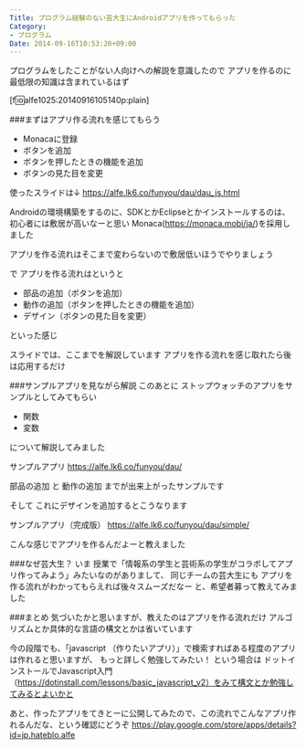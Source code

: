 ```yaml
---
Title: プログラム経験のない芸大生にAndroidアプリを作ってもらった
Category:
- プログラム
Date: 2014-09-16T10:53:20+09:00
---
```


プログラムをしたことがない人向けへの解説を意識したので
アプリを作るのに最低限の知識は含まれているはず

[f:id:alfe1025:20140916105140p:plain]


<!-- more -->


###まずはアプリ作る流れを感じてもらう

 - Monacaに登録
 - ボタンを追加
 - ボタンを押したときの機能を追加
 - ボタンの見た目を変更

使ったスライドは↓
https://alfe.lk6.co/funyou/dau/dau_js.html

Androidの環境構築をするのに、SDKとかEclipseとかインストールするのは、初心者には敷居が高いなーと思い
Monaca(https://monaca.mobi/ja/)を採用しました

アプリを作る流れはそこまで変わらないので敷居低いほうでやりましょう

で アプリを作る流れはというと

 - 部品の追加（ボタンを追加）
 - 動作の追加（ボタンを押したときの機能を追加）
 - デザイン（ボタンの見た目を変更）

といった感じ

スライドでは、ここまでを解説しています
アプリを作る流れを感じ取れたら後は応用するだけ
  
###サンプルアプリを見ながら解説
このあとに ストップウォッチのアプリをサンプルとしてみてもらい

 - 関数
 - 変数

について解説してみました

サンプルアプリ
https://alfe.lk6.co/funyou/dau/

部品の追加 と 動作の追加 までが出来上がったサンプルです

そして これにデザインを追加するとこうなります

サンプルアプリ（完成版）
https://alfe.lk6.co/funyou/dau/simple/

こんな感じでアプリを作るんだよーと教えました

###なぜ芸大生？
いま 授業で「情報系の学生と芸術系の学生がコラボしてアプリ作ってみよう」みたいなのがありまして、
同じチームの芸大生にも アプリを作る流れがわかってもらえれば後々スムーズだなー と、希望者募って教えてみました

###まとめ
気づいたかと思いますが、教えたのはアプリを作る流れだけ
アルゴリズムとか具体的な言語の構文とかは省いています

今の段階でも、「javascript （作りたいアプリ）」で検索すればある程度のアプリは作れると思いますが、
もっと詳しく勉強してみたい！ という場合は ドットインストールでJavascript入門（https://dotinstall.com/lessons/basic_javascript_v2）をみて構文とか勉強してみるとよいかと

あと、作ったアプリをてきとーに公開してみたので、この流れでこんなアプリ作れるんだな、という確認にどうぞ
https://play.google.com/store/apps/details?id=jp.hateblo.alfe




